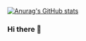 
[![Anurag's GitHub stats](https://github-readme-stats.vercel.app/api?username=aprkali)](https://github.com/anuraghazra/github-readme-stats)

### Hi there 👋
<!--
**AprKali/AprKali** is a ✨ _special_ ✨ repository because its `README.md` (this file) appears on your GitHub profile.

Here are some ideas to get you started:

- 🔭 I’m currently working on ...
- 🌱 I’m currently learning ...
- 👯 I’m looking to collaborate on ...
- 🤔 I’m looking for help with ...
- 💬 Ask me about ...
- 📫 How to reach me: ...
- 😄 Pronouns: ...
- ⚡ Fun fact: ...
-->
